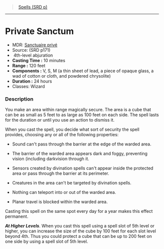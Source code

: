 ﻿---
!SpellItem
Name: Private Sanctum
AltName: '[Sanctuaire privé](hd_spells_sanctuaire_prive.md)'
Type: abjuration
Level: 4
CastingTime: 10 minutes
Range: 120 feet
Components: V, S, M (a thin sheet of lead, a piece of opaque glass, a wad of cotton or cloth, and powdered chrysolite)
Duration: 24 hours
Classes: Wizard
Family: SpellVO
Source: (SRD p171)
Id: spells_vo.md#private-sanctum
ParentLink: spells_vo.md#spells-srd-p
ParentName: Spells (SRD p)
NameLevel: 1
Attributes:
  Name: Private Sanctum
  Markdown: >+
    # <!--Name-->Private Sanctum<!--/Name-->


    - MDR: <!--AltName-->[Sanctuaire privé](hd_spells_sanctuaire_prive.md)<!--/AltName-->

    - Source: <!--Source-->(SRD p171)<!--/Source-->

    -  <!--Level-->4<!--/Level-->th-level <!--Type-->abjuration<!--/Type-->

    - **Casting Time :** <!--CastingTime-->10 minutes<!--/CastingTime-->

    - **Range :** <!--Range-->120 feet<!--/Range-->

    - **Components :** <!--Components-->V, S, M (a thin sheet of lead, a piece of opaque glass, a wad of cotton or cloth, and powdered chrysolite)<!--/Components-->

    - **Duration :** <!--Duration-->24 hours<!--/Duration-->

    - Classes: <!--Classes-->Wizard<!--/Classes-->


    ### Description


    You make an area within range magically secure. The area is a cube that can be as small as 5 feet to as large as 100 feet on each side. The spell lasts for the duration or until you use an action to dismiss it.


    When you cast the spell, you decide what sort of security the spell provides, choosing any or all of the following properties:


    * Sound can't pass through the barrier at the edge of the warded area.


    * The barrier of the warded area appears dark and foggy, preventing vision (including darkvision through it.


    * Sensors created by divination spells can't appear inside the protected area or pass through the barrier at its perimeter.


    * Creatures in the area can't be targeted by divination spells.


    * Nothing can teleport into or out of the warded area.


    * Planar travel is blocked within the warded area.


    Casting this spell on the same spot every day for a year makes this effect permanent.


    **_At Higher Levels_**. When you cast this spell using a spell slot of 5th level or higher, you can increase the size of the cube by 100 feet for each slot level beyond 4th. Thus you could protect a cube that can be up to 200 feet on one side by using a spell slot of 5th level.

  AltName: '[Sanctuaire privé](hd_spells_sanctuaire_prive.md)'
  Source: (SRD p171)
  Level: 4
  Type: abjuration
  CastingTime: 10 minutes
  Range: 120 feet
  Components: V, S, M (a thin sheet of lead, a piece of opaque glass, a wad of cotton or cloth, and powdered chrysolite)
  Duration: 24 hours
  Classes: Wizard
AttributesDictionary: >+
  Name: Private Sanctum

  Markdown: >+

    # <!--Name-->Private Sanctum<!--/Name-->





    - MDR: <!--AltName-->[Sanctuaire privé](hd_spells_sanctuaire_prive.md)<!--/AltName-->



    - Source: <!--Source-->(SRD p171)<!--/Source-->



    -  <!--Level-->4<!--/Level-->th-level <!--Type-->abjuration<!--/Type-->



    - **Casting Time :** <!--CastingTime-->10 minutes<!--/CastingTime-->



    - **Range :** <!--Range-->120 feet<!--/Range-->



    - **Components :** <!--Components-->V, S, M (a thin sheet of lead, a piece of opaque glass, a wad of cotton or cloth, and powdered chrysolite)<!--/Components-->



    - **Duration :** <!--Duration-->24 hours<!--/Duration-->



    - Classes: <!--Classes-->Wizard<!--/Classes-->





    ### Description





    You make an area within range magically secure. The area is a cube that can be as small as 5 feet to as large as 100 feet on each side. The spell lasts for the duration or until you use an action to dismiss it.





    When you cast the spell, you decide what sort of security the spell provides, choosing any or all of the following properties:





    * Sound can't pass through the barrier at the edge of the warded area.





    * The barrier of the warded area appears dark and foggy, preventing vision (including darkvision through it.





    * Sensors created by divination spells can't appear inside the protected area or pass through the barrier at its perimeter.





    * Creatures in the area can't be targeted by divination spells.





    * Nothing can teleport into or out of the warded area.





    * Planar travel is blocked within the warded area.





    Casting this spell on the same spot every day for a year makes this effect permanent.





    **_At Higher Levels_**. When you cast this spell using a spell slot of 5th level or higher, you can increase the size of the cube by 100 feet for each slot level beyond 4th. Thus you could protect a cube that can be up to 200 feet on one side by using a spell slot of 5th level.



  AltName: '[Sanctuaire privé](hd_spells_sanctuaire_prive.md)'

  Source: (SRD p171)

  Level: 4

  Type: abjuration

  CastingTime: 10 minutes

  Range: 120 feet

  Components: V, S, M (a thin sheet of lead, a piece of opaque glass, a wad of cotton or cloth, and powdered chrysolite)

  Duration: 24 hours

  Classes: Wizard

---
> [Spells (SRD p)](srd_spells.md)

---

# Private Sanctum

- MDR: [Sanctuaire privé](hd_spells_sanctuaire_prive.md)
- Source: (SRD p171)
-  4th-level abjuration
- **Casting Time :** 10 minutes
- **Range :** 120 feet
- **Components :** V, S, M (a thin sheet of lead, a piece of opaque glass, a wad of cotton or cloth, and powdered chrysolite)
- **Duration :** 24 hours
- Classes: Wizard

### Description

You make an area within range magically secure. The area is a cube that can be as small as 5 feet to as large as 100 feet on each side. The spell lasts for the duration or until you use an action to dismiss it.

When you cast the spell, you decide what sort of security the spell provides, choosing any or all of the following properties:

* Sound can't pass through the barrier at the edge of the warded area.

* The barrier of the warded area appears dark and foggy, preventing vision (including darkvision through it.

* Sensors created by divination spells can't appear inside the protected area or pass through the barrier at its perimeter.

* Creatures in the area can't be targeted by divination spells.

* Nothing can teleport into or out of the warded area.

* Planar travel is blocked within the warded area.

Casting this spell on the same spot every day for a year makes this effect permanent.

**_At Higher Levels_**. When you cast this spell using a spell slot of 5th level or higher, you can increase the size of the cube by 100 feet for each slot level beyond 4th. Thus you could protect a cube that can be up to 200 feet on one side by using a spell slot of 5th level.

